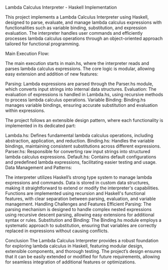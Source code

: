 Lambda Calculus Interpreter - Haskell Implementation

This project implements a Lambda Calculus Interpreter using Haskell, designed to parse, evaluate, and manage lambda calculus expressions with functionalities such as variable binding, substitution, and expression evaluation. The interpreter handles user commands and efficiently processes lambda calculus operations through an object-oriented approach tailored for functional programming.


Main Execution Flow:

The main execution starts in main.hs, where the interpreter reads and parses lambda calculus expressions. The core logic is modular, allowing easy extension and addition of new features:

Parsing: Lambda expressions are parsed through the Parser.hs module, which converts input strings into internal data structures.
Evaluation: The evaluation of expressions is handled in Lambda.hs, using recursive methods to process lambda calculus operations.
Variable Binding: Binding.hs manages variable bindings, ensuring accurate substitution and evaluation within expressions.

The project follows an extensible design pattern, where each functionality is implemented in its dedicated part:

Lambda.hs: Defines fundamental lambda calculus operations, including abstraction, application, and reduction.
Binding.hs: Handles the variable bindings, maintaining consistent substitutions across different expressions.
Parser.hs: Responsible for converting raw input strings into structured lambda calculus expressions.
Default.hs: Contains default configurations and predefined lambda expressions, facilitating easier testing and usage.
Data Management and Patterns:

The interpreter utilizes Haskell’s strong type system to manage lambda expressions and commands. Data is stored in custom data structures, making it straightforward to extend or modify the interpreter's capabilities.
Functions are implemented using recursion and Haskell's functional features, with clear separation between parsing, evaluation, and variable management.
Handling Challenges and Features
Efficient Parsing: The parsing mechanism is designed to handle complex nested expressions using recursive descent parsing, allowing easy extensions for additional syntax or rules.
Substitution and Binding: The Binding.hs module employs a systematic approach to substitution, ensuring that variables are correctly replaced in expressions without causing conflicts.

Conclusion
The Lambda Calculus Interpreter provides a robust foundation for exploring lambda calculus in Haskell, featuring modular design, extensible components, and thorough testing. The project’s design ensures that it can be easily extended or modified for future requirements, allowing for seamless integration of additional features or optimizations.